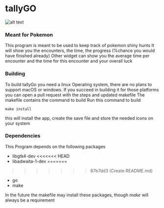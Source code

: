 # tallyGO

![alt text](https://i.imgur.com/YD4Eztb.png)

### Meant for Pokemon
This program is meant to be used to keep track of pokemon shiny hunts
It will show you the encounters, the time, the progress (%chance you would have finished already)
Other widget can show you the average time per encounter and the time for this encounter and your overall luck

### Building
To build tallyGo you need a linux Operating system, there are no plans to support macOS or windows. If you succeed in building it for those platforms you can open a pull request with the steps and updated makefile
The makefile contains the command to build
Run this command to build
```
make install
```
this will install the app, create the save file and store the needed icons on your system

### Dependencies
This Program depends on the following packages
- libgtk4-dev
<<<<<<< HEAD
- libadwaita-1-dev
=======
>>>>>>> 87b7dd3 (Create README.md)
- go
- make

In the future the makefile may install these packages, though *make* will always be a requirement
